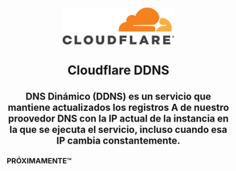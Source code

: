 <h1>
  <p align="center" width="100%">
    <img width="50%" src=".recursos/img/cloudflare.png">
    </br></br>
    Cloudflare DDNS
  </p> 
</h1>

<h2> 
  <p align="center" width="100%">
    DNS Dinámico (DDNS) es un servicio que mantiene actualizados los registros A de nuestro proovedor DNS con la IP actual de la instancia en la que se ejecuta el servicio, incluso cuando esa IP cambia constantemente.
  </p>
</h2>

### PRÓXIMAMENTE™
